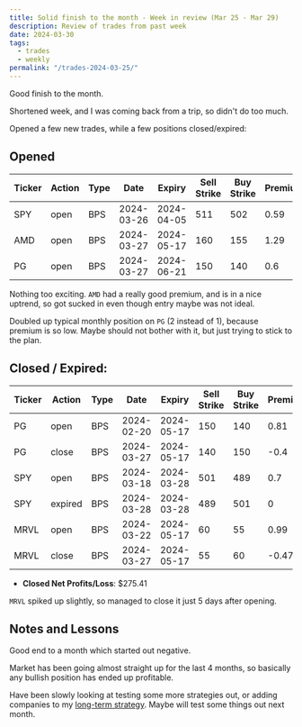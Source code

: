 ```yaml
---
title: Solid finish to the month - Week in review (Mar 25 - Mar 29)
description: Review of trades from past week
date: 2024-03-30
tags:
  - trades
  - weekly
permalink: "/trades-2024-03-25/"
---
```


Good finish to the month.

Shortened week, and I was coming back from a trip, so didn't do too much.

Opened a few new trades, while a few positions closed/expired:


## Opened

<div class="trade-table weekly full-width">

|**Ticker**|**Action**|**Type**|**Date**|**Expiry**|**Sell Strike**|**Buy Strike**|**Premium**|**Qty**|**Fee**|**Net**|
|---|---|---|---|---|---|---|---|---|---|---|
|SPY|open|BPS|2024-03-26|2024-04-05|511|502|0.59|2|2.79|115.21|
|AMD|open|BPS|2024-03-27|2024-05-17|160|155|1.29|2|1.48|256.52|
|PG|open|BPS|2024-03-27|2024-06-21|150|140|0.6|2|1.48|118.52|

</div>

Nothing too exciting.  `AMD` had a really good premium, and is in a nice uptrend, so got sucked in even though entry maybe was not ideal.  

Doubled up typical monthly position on `PG` (2 instead of 1), because premium is so low.  Maybe should not bother with it, but just trying to stick to the plan.

## Closed / Expired:

<div class = "trade-table monthly full-width">

|**Ticker**|**Action**|**Type**|**Date**|**Expiry**|**Sell Strike**|**Buy Strike**|**Premium**|**Qty**|**Fee**|**Net**|**Profit/Loss**|
|---|---|---|---|---|---|---|---|---|---|---|---|
|PG|open|BPS|2024-02-20|2024-05-17|150|140|0.81|1|2.1|78.9|$37.50|
|PG|close|BPS|2024-03-27|2024-05-17|140|150|-0.4|1|1.4|-41.4|
|SPY|open|BPS|2024-03-18|2024-03-28|501|489|0.7|2|3.59|136.41|$136.41|
|SPY|expired|BPS|2024-03-28|2024-03-28|489|501|0|2|0|0|
|MRVL|open|BPS|2024-03-22|2024-05-17|60|55|0.99|2|1.11|196.89|$101.50|
|MRVL|close|BPS|2024-03-27|2024-05-17|55|60|-0.47|2|1.39|-95.39|

</div>

- **Closed Net Profits/Loss**: $275.41

`MRVL` spiked up slightly, so managed to close it just 5 days after opening.

## Notes and Lessons

Good end to a month which started out negative.

Market has been going almost straight up for the last 4 months, so basically any bullish position has ended up profitable.

Have been slowly looking at testing some more strategies out, or adding companies to my <a href="/long-term-trend-strategy/">long-term strategy</a>.  Maybe will test some things out next month.
